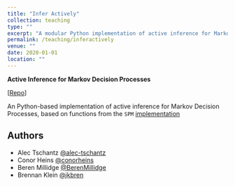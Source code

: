 ```yaml
---
title: "Infer Actively"
collection: teaching
type: ""
excerpt: "A modular Python implementation of active inference for Markov Decision Processes"
permalink: /teaching/inferactively
venue: ""
date: 2020-01-01
location: ""
---
```


__Active Inference for Markov Decision Processes__

[[Repo](https://github.com/alec-tschantz/inferactively)]

An Python-based implementation of active inference for Markov Decision Processes,
based on functions from the `SPM` [implementation](https://www.fil.ion.ucl.ac.uk/spm/doc/)

## Authors

- Alec Tschantz [@alec-tschantz](https://github.com/alec-tschantz)
- Conor Heins [@conorheins](https://github.com/conorheins)
- Beren Millidge [@BerenMillidge](https://github.com/BerenMillidge)
- Brennan Klein [@jkbren](https://github.com/jkbren)